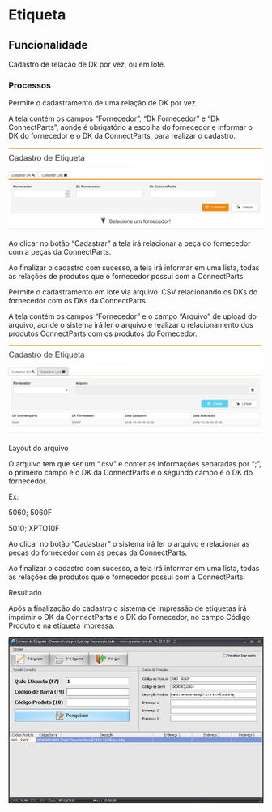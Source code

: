 # Etiqueta

## Funcionalidade 

Cadastro de relação de Dk por vez, ou em lote.

### Processos


  
Permite o cadastramento de uma relação de DK por vez. 

A tela contém os campos “Fornecedor”, “Dk Fornecedor” e “Dk ConnectParts”, aonde é obrigatório a escolha do fornecedor e informar o DK do fornecedor e o DK da ConnectParts, para realizar o cadastro.

![](../../.gitbook/assets/imagem_1.png)

Ao clicar no botão “Cadastrar” a tela irá relacionar a peça do fornecedor com a peças da ConnectParts.

Ao finalizar o cadastro com sucesso, a tela irá informar em uma lista, todas as relações de produtos que o fornecedor possui com a ConnectParts.



Permite o cadastramento em lote via arquivo .CSV relacionando os DKs do fornecedor com os DKs da ConnectParts.

A tela contém os campos “Fornecedor” e o campo “Arquivo” de upload do arquivo, aonde o sistema irá ler o arquivo e realizar o relacionamento dos produtos ConnectParts com os produtos do Fornecedor.

![](../../.gitbook/assets/imagem_2.png)


  
Layout do arquivo

O arquivo tem que ser um “.csv” e conter as informações separadas por “;”, o primeiro campo é o DK da ConnectParts e o segundo campo é o DK do fornecedor.

Ex:

5060; 5060F

5010; XPTO10F

Ao clicar no botão “Cadastrar” o sistema irá ler o arquivo e relacionar as peças do fornecedor com as peças da ConnectParts.

Ao finalizar o cadastro com sucesso, a tela irá informar em uma lista, todas as relações de produtos que o fornecedor possui com a ConnectParts.

Resultado

Após a finalização do cadastro o sistema de impressão de etiquetas irá imprimir o DK da ConnectParts e o DK do Fornecedor, no campo Código Produto e na etiqueta impressa.

![](../../.gitbook/assets/imagem_3.png)

